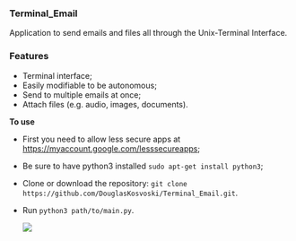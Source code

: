 ### Terminal_Email

Application to send emails and files all through the Unix-Terminal Interface.

### Features

- Terminal interface;
- Easily modifiable to be autonomous;
- Send to multiple emails at once;
- Attach files (e.g. audio, images, documents).


**To use**

- First you need to allow less secure apps at https://myaccount.google.com/lesssecureapps;
- Be sure to have python3 installed `sudo apt-get install python3`;
- Clone or download the repository: `git clone https://github.com/DouglasKosvoski/Terminal_Email.git`.
- Run `python3 path/to/main.py`.

     ![](https://github.com/DouglasKosvoski/Terminal_Email/blob/master/app_image.png)
